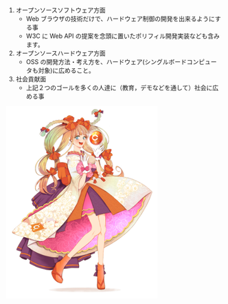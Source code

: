 1. オープンソースソフトウェア方面
   - Web ブラウザの技術だけで、ハードウェア制御の開発を出来るようにする事
   - W3C に Web API の提案を念頭に置いたポリフィル開発実装なども含みます。
2. オープンソースハードウェア方面
   - OSS の開発方法・考え方を、ハードウェア(シングルボードコンピュータも対象)に広めること。
3. 社会貢献面
   - 上記２つのゴールを多くの人達に（教育，デモなどを通して）社会に広める事

  <img src="../image/chiri.jpg" width="70%">
